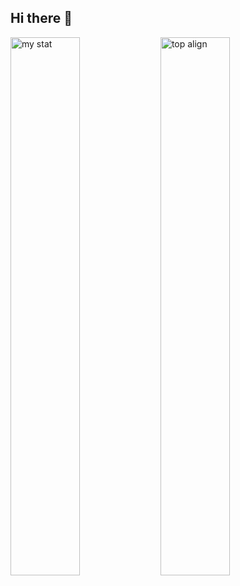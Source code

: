 ## Hi there 👋

<img alt="my stat" align="left" width="47%" src="https://github-readme-stats.vercel.app/api?username=1024ent&show_icons=true"/>
<img alt="top align" align="left" width="47%" src="https://github-readme-stats.vercel.app/api/top-langs/?username=1024ent"/>

<!--
**1024ent/1024ent** is a ✨ _special_ ✨ repository because its `README.md` (this file) appears on your GitHub profile.

Here are some ideas to get you started:

- 🔭 I’m currently working on ...
- 🌱 I’m currently learning ...
- 👯 I’m looking to collaborate on ...
- 🤔 I’m looking for help with ...
- 💬 Ask me about ...
- 📫 How to reach me: ...
- 😄 Pronouns: ...
- ⚡ Fun fact: ...
-->
